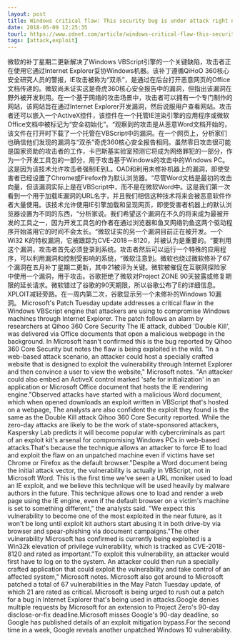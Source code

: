 ```yaml
---
layout: post
title: Windows critical flaw: This security bug is under attack right now, says Microsoft
date: 2018-05-09 12:25:35
tourl: https://www.zdnet.com/article/windows-critical-flaw-this-security-bug-is-under-attack-right-now-says-microsoft/
tags: [attack,exploit]
---
```

微软的补丁星期二更新解决了Windows VBScript引擎的一个关键缺陷，攻击者正在使用它通过Internet Explorer妥协Windows机器。该补丁遵循QiHoO 360核心安全研究人员的警报，IE攻击被称为“双杀”，是通过在后台打开恶意网页的Office文档传递的。微软尚未证实这是奇虎360核心安全报告中的漏洞，但指出该漏洞在野外被开发利用。在一个基于网络的攻击场景中，攻击者可以拥有一个专门制作的网站，该网站旨在通过Internet Explorer开发漏洞，然后说服用户查看网站。攻击者还可以嵌入一个ActiveX控件，该控件在一个托管IE渲染引擎的应用程序或微软Office文档中被标记为“安全初始化”。“观察到的攻击是从恶意Word文档开始的，该文件在打开时下载了一个托管在VBScript中的漏洞。在一个网页上，分析家们也确信他们发现的漏洞与“双杀”奇虎360核心安全报告相同。虽然零日攻击很可能是国家资助的攻击者的工作，卡巴斯基实验室预测它将成为网络罪犯的一部分，作为一个开发工具包的一部分，用于攻击基于Windows的攻击中的Windows PC。这是因为该技术允许攻击者强制IE到L。OAD和利用未修补机器上的漏洞，即使受害者已经设置了Chrome或Firefox作为默认浏览器。“尽管Word文档是最初的攻击向量，但该漏洞实际上是在VBScript中，而不是在微软Word中。这是我们第一次看到一个用于加载IE漏洞的URL名字，并且我们相信这种技术将来会被恶意软件作者大量使用。该技术允许使用IE引擎加载和呈现网页，即使受害者机器上的默认浏览器设置为不同的东西，“分析家说。我们希望这个漏洞在不久的将来成为最被开发的工具之一，因为开发工具包的作者在通过浏览器和鱼叉网络钓鱼这两个驱动程序开始滥用它的时间不会太长。“微软证实的另一个漏洞目前正在被开发。一个Wi32 K的特权漏洞，它被跟踪为CVE-2018－8120，并被认为是重要的。“要利用这个漏洞，攻击者首先必须登录到系统。攻击者然后可以运行一个特殊的应用程序，可以利用漏洞和控制受影响的系统，“微软注意到。微软也绕过微软修补了67个漏洞在五月补丁星期二更新，其中21被评为关键。微软被催促在互联网探险家中使用一个漏洞，用于攻击。谷歌拒绝了微软对Project ZONE 90天披露或修复期限的延长请求。微软错过了谷歌的90天期限，所以谷歌公布了E的详细信息。XPLOIT减轻旁路。在一周内第二次，谷歌显示另一个未修补的Windows 10漏洞。
Microsoft's Patch Tuesday update addresses a critical flaw in the Windows VBScript engine that attackers are using to compromise Windows machines through Internet Explorer. The patch follows an alarm by researchers at Qihoo 360 Core Security The IE attack, dubbed 'Double Kill', was delivered via Office documents that open a malicious webpage in the background. In Microsoft hasn't confirmed this is the bug reported by Qihoo 360 Core Security but notes the flaw is being exploited in the wild. "In a web-based attack scenario, an attacker could host a specially crafted website that is designed to exploit the vulnerability through Internet Explorer and then convince a user to view the website," Microsoft notes. "An attacker could also embed an ActiveX control marked 'safe for initialization' in an application or Microsoft Office document that hosts the IE rendering engine."Observed attacks have started with a malicious Word document, which when opened downloads an exploit written in VBScript that's hosted on a webpage, The analysts are also confident the exploit they found is the same as the Double Kill attack Qihoo 360 Core Security reported. While the zero-day attacks are likely to be the work of state-sponsored attackers, Kaspersky Lab predicts it will become popular with cybercriminals as part of an exploit kit's arsenal for compromising Windows PCs in web-based attacks.That's because the technique allows an attacker to force IE to load and exploit the flaw on an unpatched machine even if victims have set Chrome or Firefox as the default browser."Despite a Word document being the initial attack vector, the vulnerability is actually in VBScript, not in Microsoft Word. This is the first time we've seen a URL moniker used to load an IE exploit, and we believe this technique will be used heavily by malware authors in the future. This technique allows one to load and render a web page using the IE engine, even if the default browser on a victim's machine is set to something different," the analysts said. "We expect this vulnerability to become one of the most exploited in the near future, as it won't be long until exploit kit authors start abusing it in both drive-by via browser and spear-phishing via document campaigns."The other vulnerability Microsoft has confirmed is currently being exploited is a Win32k elevation of privilege vulnerability, which is tracked as CVE-2018-8120 and rated as important."To exploit this vulnerability, an attacker would first have to log on to the system. An attacker could then run a specially crafted application that could exploit the vulnerability and take control of an affected system," Microsoft notes. Microsoft also got around to Microsoft patched a total of 67 vulnerabilities in the May Patch Tuesday update, of which 21 are rated as critical. Microsoft is being urged to rush out a patch for a bug in Internet Explorer that's being used in attacks.Google denies multiple requests by Microsoft for an extension to Project Zero's 90-day disclose-or-fix deadline.Microsoft misses Google's 90-day deadline, so Google has published details of an exploit mitigation bypass.For the second time in a week, Google reveals another unpatched Windows 10 vulnerability.